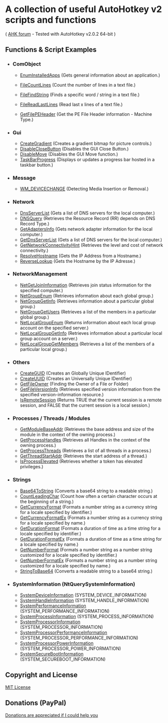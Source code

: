 # A collection of useful AutoHotkey v2 scripts and functions
( [AHK forum](https://www.autohotkey.com/boards/viewtopic.php?f=83&t=89720) - Tested with AutoHotkey v2.0.2 64-bit )


## Functions & Script Examples

- ### ComObject
	- [EnumInstalledApps](src/ComObject/EnumInstalledApps.ahk) (Gets general information about an application.)

 
	- [FileCountLines](src/FileObject/FileCountLines.ahk) (Count the number of lines in a text file.)
	- [FileFindString](src/FileObject/FileFindString.ahk) (Finds a specific word / string in a text file.)
	- [FileReadLastLines](src/FileObject/FileReadLastLines.ahk) (Read last x lines of a text file.)
	- [GetFilePEHeader](src/FileObject/GetFilePEHeader.ahk) (Get the PE File Header information - Machine Type.)


- ### Gui
	- [CreateGradient](src/Gui/CreateGradient.ahk) (Creates a gradient bitmap for picture controls.)
	- [DisableCloseButton](src/Gui/DisableCloseButton.ahk) (Disables the GUI Close Button.)
	- [DisableMove](src/Gui/DisableMove.ahk) (Disables the GUI Move function.)
	- [TaskBarProgress](src/Gui/TaskBarProgress.ahk) (Displays or updates a progress bar hosted in a taskbar button.)


- ### Message
	- [WM_DEVICECHANGE](src/Message/WM_DEVICECHANGE.ahk) (Detecting Media Insertion or Removal.)


- ### Network
	- [DnsServerList](src/Network/DnsServerList.ahk) (Gets a list of DNS servers for the local computer.)
	- [DNSQuery](src/Network/DNSQuery.ahk) (Retrieves the Resource Record (RR) depends on DNS Record Type.)
	- [GetAdaptersInfo](src/Network/GetAdaptersInfo.ahk) (Gets network adapter information for the local computer.)
	- [GetDnsServerList](src/Network/GetDnsServerList.ahk) (Gets a list of DNS servers for the local computer.)
	- [GetNetworkConnectivityHint](src/Network/GetNetworkConnectivityHint.ahk) (Retrieves the level and cost of network connectivity.)
	- [ResolveHostname](src/Network/ResolveHostname.ahk) (Gets the IP Address from a Hostname.)
	- [ReverseLookup](src/Network/ReverseLookup.ahk) (Gets the Hostname by the IP Adresse.)


- ### NetworkManagement
	- [NetGetJoinInformation](src/NetworkManagement/NetGetJoinInformation.ahk) (Retrieves join status information for the specified computer.)
	- [NetGroupEnum](src/NetworkManagement/NetGroupEnum.ahk) (Retrieves information about each global group.)
	- [NetGroupGetInfo](src/NetworkManagement/NetGroupGetInfo.ahk) (Retrieves information about a particular global group.)
	- [NetGroupGetUsers](src/NetworkManagement/NetGroupGetUsers.ahk) (Retrieves a list of the members in a particular global group.)
	- [NetLocalGroupEnum](src/NetworkManagement/NetLocalGroupEnum.ahk) (Returns information about each local group account on the specified server.)
	- [NetLocalGroupGetInfo](src/NetworkManagement/NetLocalGroupGetInfo.ahk) (Retrieves information about a particular local group account on a server.)
	- [NetLocalGroupGetMembers](src/NetworkManagement/NetLocalGroupGetMembers.ahk) (Retrieves a list of the members of a particular local group.)


- ### Others
	- [CreateGUID](src/Others/CreateGUID.ahk) (Creates an Globally Unique IDentifier)
	- [CreateUUID](src/Others/CreateUUID.ahk) (Creates an Universally Unique IDentifier)
	- [GetFileOwner](src/Others/GetFileOwner.ahk) (Finding the Owner of a File or Folder)
	- [GetFileVersionInfo](src/Others/GetFileVersionInfo.ahk) (Retrieves specified version information from the specified version-information resource.)
	- [IsRemoteSession](src/Others/IsRemoteSession.ahk) (Returns TRUE that the current session is a remote session, and FALSE that the current session is a local session.)


- ### Processes / Threads / Modules
	- [GetModuleBaseAddr](src/ProcessThreadModule/GetModuleBaseAddr.ahk) (Retrieves the base address and size of the module in the context of the owning process.)
	- [GetProcessHandles](src/ProcessThreadModule/GetProcessHandles.ahk) (Retrieves all Handles in the context of the owning process.)
	- [GetProcessThreads](src/ProcessThreadModule/GetProcessThreads.ahk) (Retrieves a list of all threads in a process.)
	- [GetThreadStartAddr](src/ProcessThreadModule/GetThreadStartAddr.ahk) (Retrieves the start address of a thread.)
	- [IsProcessElevated](src/ProcessThreadModule/IsProcessElevated.ahk) (Retrieves whether a token has elevated privileges.)


- ### Strings
	- [Base64ToString](src/Strings/Base64ToString.ahk) (Converts a base64 string to a readable string.)
	- [CountLeadingChar](src/Strings/CountLeadingChar.ahk) (Count how often a certain character occurs at the beginning of a string.)
	- [GetCurrencyFormat](src/Strings/GetCurrencyFormat.ahk) (Formats a number string as a currency string for a locale specified by identifier.)
	- [GetCurrencyFormatEx](src/Strings/GetCurrencyFormatEx.ahk) (Formats a number string as a currency string for a locale specified by name.)
	- [GetDurationFormat](src/Strings/GetDurationFormat.ahk) (Formats a duration of time as a time string for a locale specified by identifier.)
	- [GetDurationFormatEx](src/Strings/GetDurationFormatEx.ahk) (Formats a duration of time as a time string for a locale specified by name.)
	- [GetNumberFormat](src/Strings/GetNumberFormat.ahk) (Formats a number string as a number string customized for a locale specified by identifier.)
	- [GetNumberFormatEx](src/Strings/GetNumberFormatEx.ahk) (Formats a number string as a number string customized for a locale specified by name.)
	- [StringToBase64](src/Strings/StringToBase64.ahk) (Converts a readable string to a base64 string.)


- ### SystemInformation (NtQuerySystemInformation)
	- [SystemDeviceInformation](src/SystemInformation/SystemDeviceInformation.ahk) (SYSTEM_DEVICE_INFORMATION)
	- [SystemHandleInformation](src/SystemInformation/SystemHandleInformation.ahk) (SYSTEM_HANDLE_INFORMATION)
	- [SystemPerformanceInformation](src/SystemInformation/SystemPerformanceInformation.ahk) (SYSTEM_PERFORMANCE_INFORMATION)
	- [SystemProcessInformation](src/SystemInformation/SystemProcessInformation.ahk) (SYSTEM_PROCESS_INFORMATION)
	- [SystemProcessorInformation](src/SystemInformation/SystemProcessorInformation.ahk) (SYSTEM_PROCESSOR_INFORMATION)
	- [SystemProcessorPerformanceInformation](src/SystemInformation/SystemProcessorPerformanceInformation.ahk) (SYSTEM_PROCESSOR_PERFORMANCE_INFORMATION)
	- [SystemProcessorPowerInformation](src/SystemInformation/SystemProcessorPowerInformation.ahk) (SYSTEM_PROCESSOR_POWER_INFORMATION)
	- [SystemSecureBootInformation](src/SystemInformation/SystemSecureBootInformation.ahk) (SYSTEM_SECUREBOOT_INFORMATION)


## Copyright and License
[MIT License](LICENSE)


## Donations (PayPal)
[Donations are appreciated if I could help you](https://www.paypal.me/smithz)
